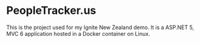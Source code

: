 # PeopleTracker.us
This is the project used for my Ignite New Zealand demo. It is a ASP.NET 5, MVC 6 application hosted in a Docker container on Linux.
